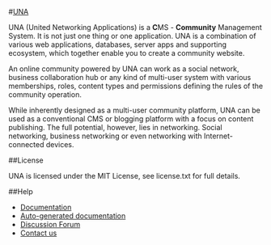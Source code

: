 #[UNA](https://una.io)

UNA (United Networking Applications) is a **C**MS - **Community** Management System. It is not just one thing or one application. UNA is a combination of various web applications, databases, server apps and supporting ecosystem, which together enable you to create a community website. 

An online community powered by UNA can work as a social network, business collaboration hub or any kind of multi-user system with various memberships, roles, content types and permissions defining the rules of the community operation.  

While inherently designed as a multi-user community platform, UNA can be used as a conventional CMS or blogging platform with a focus on content publishing. The full potential, however, lies in networking. Social networking, business networking or even networking with Internet-connected devices. 

##License

UNA is licensed under the MIT License, see license.txt for full details.

##Help

- [Documentation](https://github.com/unaio/una/wiki)
- [Auto-generated documentation](http://ci.boonex.com/docs)
- [Discussion Forum](https://una.io/page/discussions-home)
- [Contact us](https://una.io/page/contact)

